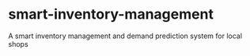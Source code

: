 # smart-inventory-management
A smart inventory management and demand prediction system for local shops
